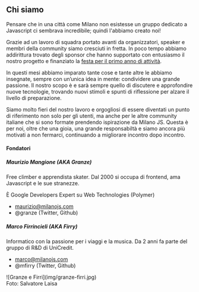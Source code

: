 ## Chi siamo

Pensare che in una città come Milano non esistesse un gruppo dedicato a Javascript ci sembrava incredibile; quindi l'abbiamo creato noi!

Grazie ad un lavoro di squadra portato avanti da organizzatori, speaker e membri della community siamo cresciuti in fretta. In poco tempo abbiamo addirittura trovato degli sponsor che hanno supportato con entusiasmo il nostro progetto e finanziato la [festa per il primo anno di attività](https://www.facebook.com/media/set/?set=a.665777736899383.1073741831.361795210630972&type=3).

In questi mesi abbiamo imparato tante cose e tante altre le abbiamo insegnate, sempre con un’unica idea in mente: condividere una grande passione. Il nostro scopo è e sarà sempre quello di discutere e approfondire nuove tecnologie, trovando nuovi stimoli e spunti di riflessione per alzare il livello di preparazione.

Siamo molto fieri del nostro lavoro e orgogliosi di essere diventati un punto di riferimento non solo per gli utenti, ma anche per le altre community italiane che si sono formate prendendo ispirazione da Milano JS. Questa è per noi, oltre che una gioia, una grande responsabiltà e siamo ancora più motivati a non fermarci, continuando a migliorare incontro dopo incontro.

#### Fondatori

##### Maurizio Mangione (AKA Granze)
Free climber e apprendista skater. Dal 2000 si occupa di frontend, ama Javascript e le sue stranezze.

È Google Developers Expert su Web Technologies (Polymer)
- maurizio@milanojs.com
- @granze (Twitter, Github)


##### Marco Firrincieli (AKA Firry)
Informatico con la passione per i viaggi e la musica. Da 2 anni fa parte del gruppo di R&D di UniCredit.
- marco@milanojs.com
- @mfirry (Twitter, Github)

<div class="frame about">
  ![Granze e Firri](img/granze-firri.jpg)
</div>
Foto: Salvatore Laisa
